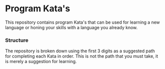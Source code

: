 # Program Kata's

This repository contains program Kata's that can be used for learning a new language or honing your skills with a language you already know.

### Structure

The repository is broken down using the first 3 digits as a suggested path for completing each Kata in order. This is not the path that you must take, it is merely a suggestion for learning.
